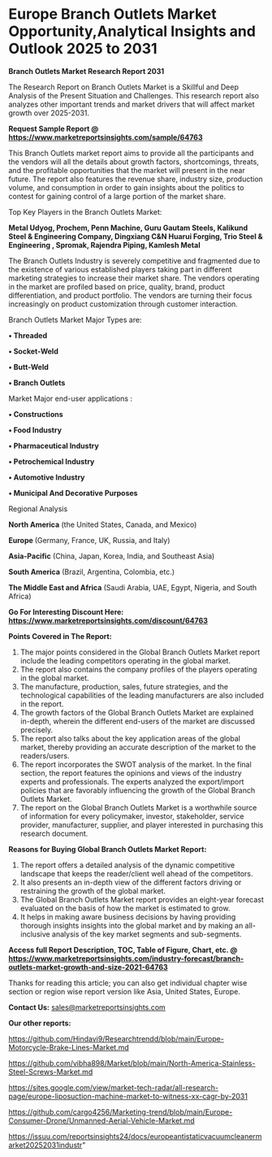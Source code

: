 # Europe Branch Outlets Market Opportunity,Analytical Insights and Outlook 2025 to 2031

<strong>Branch Outlets Market Research Report 2031</strong>

The Research Report on Branch Outlets Market is a Skillful and Deep Analysis of the Present Situation and Challenges. This research report also analyzes other important trends and market drivers that will affect market growth over 2025-2031.

<strong>Request Sample Report @ <a href=https://www.marketreportsinsights.com/sample/64763>https://www.marketreportsinsights.com/sample/64763</a></strong>

This Branch Outlets market report aims to provide all the participants and the vendors will all the details about growth factors, shortcomings, threats, and the profitable opportunities that the market will present in the near future. The report also features the revenue share, industry size, production volume, and consumption in order to gain insights about the politics to contest for gaining control of a large portion of the market share.

Top Key Players in the Branch Outlets Market:

<strong>Metal Udyog, Prochem, Penn Machine, Guru Gautam Steels, Kalikund Steel & Engineering Company, Dingxiang C&N Huarui Forging, Trio Steel & Engineering , Spromak, Rajendra Piping, Kamlesh Metal</strong>

The Branch Outlets Industry is severely competitive and fragmented due to the existence of various established players taking part in different marketing strategies to increase their market share. The vendors operating in the market are profiled based on price, quality, brand, product differentiation, and product portfolio. The vendors are turning their focus increasingly on product customization through customer interaction.

Branch Outlets Market Major Types are:

<strong>• Threaded

• Socket-Weld

• Butt-Weld

• Branch Outlets</strong>

Market Major end-user applications :

<strong>• Constructions

• Food Industry

• Pharmaceutical Industry

• Petrochemical Industry

• Automotive Industry

• Municipal And Decorative Purposes</strong>

Regional Analysis

</u><strong><b>North America</b></strong> (the United States, Canada, and Mexico)

<strong><b>Europe </b></strong>(Germany, France, UK, Russia, and Italy)

<strong><b>Asia-Pacific</b></strong> (China, Japan, Korea, India, and Southeast Asia)

<strong><b>South America</b></strong> (Brazil, Argentina, Colombia, etc.)

<strong><b>The Middle East and Africa</b></strong> (Saudi Arabia, UAE, Egypt, Nigeria, and South Africa)

<strong>Go For Interesting Discount Here: <a href=https://www.marketreportsinsights.com/discount/64763>https://www.marketreportsinsights.com/discount/64763</a></strong>

<strong>Points Covered in The Report:</strong>
<ol>
  <li>The major points considered in the Global Branch Outlets Market report include the leading competitors operating in the global market.</li>
  <li>The report also contains the company profiles of the players operating in the global market.</li>
  <li>The manufacture, production, sales, future strategies, and the technological capabilities of the leading manufacturers are also included in the report.</li>
  <li>The growth factors of the Global Branch Outlets Market are explained in-depth, wherein the different end-users of the market are discussed precisely.</li>
  <li>The report also talks about the key application areas of the global market, thereby providing an accurate description of the market to the readers/users.</li>
  <li>The report incorporates the SWOT analysis of the market. In the final section, the report features the opinions and views of the industry experts and professionals. The experts analyzed the export/import policies that are favorably influencing the growth of the Global Branch Outlets Market.</li>
  <li>The report on the Global Branch Outlets Market is a worthwhile source of information for every policymaker, investor, stakeholder, service provider, manufacturer, supplier, and player interested in purchasing this research document.</li>
</ol>
<strong>Reasons for Buying Global Branch Outlets Market Report:</strong>

<ol>
  <li>The report offers a detailed analysis of the dynamic competitive landscape that keeps the reader/client well ahead of the competitors.</li>
  <li>It also presents an in-depth view of the different factors driving or restraining the growth of the global market.</li>
  <li>The Global Branch Outlets Market report provides an eight-year forecast evaluated on the basis of how the market is estimated to grow.</li>
  <li>It helps in making aware business decisions by having providing thorough insights insights into the global market and by making an all-inclusive analysis of the key market segments and sub-segments.</li>
</ol>
<strong>Access full Report Description, TOC, Table of Figure, Chart, etc. @ <a href=https://www.marketreportsinsights.com/industry-forecast/branch-outlets-market-growth-and-size-2021-64763>https://www.marketreportsinsights.com/industry-forecast/branch-outlets-market-growth-and-size-2021-64763</a></strong>


Thanks for reading this article; you can also get individual chapter wise section or region wise report version like Asia, United States, Europe.

<strong>Contact Us:</strong>
sales@marketreportsinsights.com

<strong>Our other reports:</strong>

<a href=https://github.com/Hindavi9/Researchtrendd/blob/main/Europe-Motorcycle-Brake-Lines-Market.md>https://github.com/Hindavi9/Researchtrendd/blob/main/Europe-Motorcycle-Brake-Lines-Market.md</a>

<a href=https://github.com/vibha898/Market/blob/main/North-America-Stainless-Steel-Screws-Market.md>https://github.com/vibha898/Market/blob/main/North-America-Stainless-Steel-Screws-Market.md</a>

<a href=https://sites.google.com/view/market-tech-radar/all-research-page/europe-liposuction-machine-market-to-witness-xx-cagr-by-2031>https://sites.google.com/view/market-tech-radar/all-research-page/europe-liposuction-machine-market-to-witness-xx-cagr-by-2031</a>

<a href=https://github.com/cargo4256/Marketing-trend/blob/main/Europe-Consumer-Drone/Unmanned-Aerial-Vehicle-Market.md>https://github.com/cargo4256/Marketing-trend/blob/main/Europe-Consumer-Drone/Unmanned-Aerial-Vehicle-Market.md</a>

<a href=https://issuu.com/reportsinsights24/docs/europeantistaticvacuumcleanermarket20252031industr>https://issuu.com/reportsinsights24/docs/europeantistaticvacuumcleanermarket20252031industr</a>"
